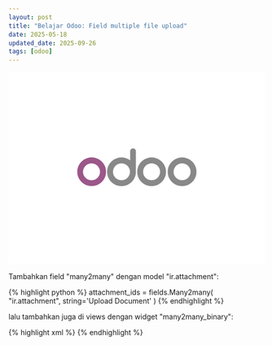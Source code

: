 ```yaml
---
layout: post
title: "Belajar Odoo: Field multiple file upload"
date: 2025-05-18
updated_date: 2025-09-26
tags: [odoo]
---
```


<img src="/assets/images/odoo.png" />

Tambahkan field "many2many" dengan model "ir.attachment":

{% highlight python %}
attachment_ids = fields.Many2many(
	"ir.attachment",
	string='Upload Document'
)
{% endhighlight %}

lalu tambahkan juga di views dengan widget "many2many_binary":

{% highlight xml %}
<field name="attachment_ids" widget="many2many_binary" />
{% endhighlight %}